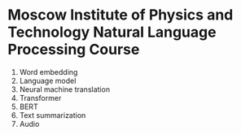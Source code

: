 # Moscow Institute of Physics and Technology Natural Language Processing Course

1. Word embedding
2. Language model
3. Neural machine translation
4. Transformer
5. BERT
6. Text summarization
7. Audio
